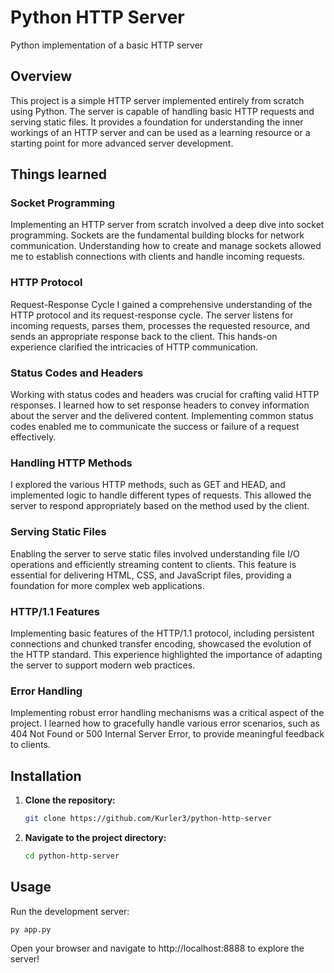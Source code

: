 # Python HTTP Server

Python implementation of a basic HTTP server

## Overview

This project is a simple HTTP server implemented entirely from scratch using Python. The server is capable of handling basic HTTP requests and serving static files. It provides a foundation for understanding the inner workings of an HTTP server and can be used as a learning resource or a starting point for more advanced server development.

## Things learned

### Socket Programming

Implementing an HTTP server from scratch involved a deep dive into socket programming. Sockets are the fundamental building blocks for network communication. Understanding how to create and manage sockets allowed me to establish connections with clients and handle incoming requests.

### HTTP Protocol

Request-Response Cycle
I gained a comprehensive understanding of the HTTP protocol and its request-response cycle. The server listens for incoming requests, parses them, processes the requested resource, and sends an appropriate response back to the client. This hands-on experience clarified the intricacies of HTTP communication.

### Status Codes and Headers

Working with status codes and headers was crucial for crafting valid HTTP responses. I learned how to set response headers to convey information about the server and the delivered content. Implementing common status codes enabled me to communicate the success or failure of a request effectively.

### Handling HTTP Methods

I explored the various HTTP methods, such as GET and HEAD, and implemented logic to handle different types of requests. This allowed the server to respond appropriately based on the method used by the client.

### Serving Static Files

Enabling the server to serve static files involved understanding file I/O operations and efficiently streaming content to clients. This feature is essential for delivering HTML, CSS, and JavaScript files, providing a foundation for more complex web applications.

### HTTP/1.1 Features

Implementing basic features of the HTTP/1.1 protocol, including persistent connections and chunked transfer encoding, showcased the evolution of the HTTP standard. This experience highlighted the importance of adapting the server to support modern web practices.

### Error Handling

Implementing robust error handling mechanisms was a critical aspect of the project. I learned how to gracefully handle various error scenarios, such as 404 Not Found or 500 Internal Server Error, to provide meaningful feedback to clients.

## Installation

1. **Clone the repository:**

    ```bash
    git clone https://github.com/Kurler3/python-http-server
    ```

2. **Navigate to the project directory:**

    ```bash
    cd python-http-server
    ```

## Usage

Run the development server:

```bash
py app.py
```

Open your browser and navigate to http://localhost:8888 to explore the server!
